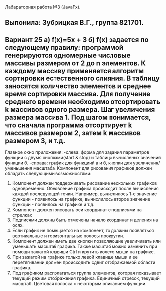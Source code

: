 
Лабараторная работа №3 (JavaFx).

Выпонила: Зубрицкая В.Г., группа 821701.
------------------------------
Вариант 25
а) f(x)=5x + 3
б) f(x) задается по следующему правилу: программой генерируются одномерные числовые массивы размером от 2 до n элементов. К каждому массиву применяется алгоритм сортировки естественного слияния. В таблицу заносятся количество элементов и среднее время сортировки массива. Для получение среднего времени необходимо отсортировать k массивов одного размера. Шаг увеличения размера массива 1. Под шагом понимается, что сначала программа отсортирует k массивов размером 2, затем k массивов размером 3, и т.д.
------------------------------
Главное окно приложения:
-слева: форма для задания параметров функции с двумя кнопками(start & stop) и таблица вычисленых значений функции б.
-справа: график для функциий а и б, кнопки для увеличения/уменьшения масштаба.
Компонент для рисования графиков должен обладать следующими возможностями:
1)	Компонент должен поддерживать рисование нескольких графиков одновременно. Обновление графика происходит после вычисления каждой последующей точки. Например, вычислилось 1-е значение функции - появилось на графике, вычислилось второе значение функции - появилось на графике и т.д.
2)	Компонент должен рисовать оси координат с подписями на стрелках
3)	Подписями должны быть отмечены начало координат и деления на осях.
4)	Если график не помещается на компонент, то должны появляться вертикальные и горизонтальные полосы прокрутки. 
5)	Компонент должен иметь две кнопки позволяющие увеличивать или уменьшать масштаб графика. Также масштаб можно изменить при помощи зажатой клавиши Ctrl и крутить колесо мыши на графике.
6)	При зажатой на графике только левой клавише мыши и ее перетягивании должен происходить сдвиг отображаемой области графика.
7)	Под графиком располагаться группа элементов, которая показывает текущий режим отображения графика. Единичный отрезок, текущий масштаб. Цветовая полоска с некоторым описанием функции. 

